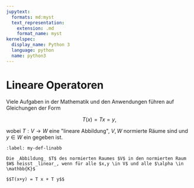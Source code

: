 ```yaml
---
jupytext:
  formats: md:myst
  text_representation:
    extension: .md
    format_name: myst
kernelspec:
  display_name: Python 3
  language: python
  name: python3
---
```


# Lineare Operatoren

Viele Aufgaben in der Mathematik und den Anwendungen führen auf Gleichungen der Form

$$T(x) = T x = y,$$

wobei $T: V \to W$ eine "lineare Abbildung", $V, W$ normierte Räume sind und $y\in W$ ein gegeben ist.

```{prf:definition} lineare Abbildung
:label: my-def-linabb

Die _Abbildung_ $T$ des normierten Raumes $V$ in den normierten Raum $W$ heisst _linear_, wenn für alle $x,y \in V$ und alle $\alpha \in \mathbb{K}$

$$T(x+y) = T x + T y$$
```
